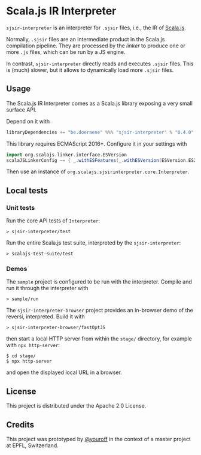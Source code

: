 # Scala.js IR Interpreter

`sjsir-interpreter` is an interpreter for `.sjsir` files, i.e., the IR of [Scala.js](https://www.scala-js.org/).

Normally, `.sjsir` files are an intermediate product in the Scala.js compilation pipeline.
They are processed by the *linker* to produce one or more `.js` files, which can be run by a JS engine.

In contrast, `sjsir-interpreter` directly reads and executes `.sjsir` files.
This is (much) slower, but it allows to dynamically load more `.sjsir` files.

## Usage

The Scala.js IR Interpreter comes as a Scala.js library exposing a very small surface API.

Depend on it with

```scala
libraryDependencies += "be.doeraene" %%% "sjsir-interpreter" % "0.4.0"
```

This library requires ECMAScript 2016+.
Configure it in your settings with

```scala
import org.scalajs.linker.interface.ESVersion
scalaJSLinkerConfig ~= { _.withESFeatures(_.withESVersion(ESVersion.ES2016)) },
```

Then use an instance of `org.scalajs.sjsirinterpreter.core.Interpreter`.

## Local tests

### Unit tests

Run the core API tests of `Interpreter`:

```
> sjsir-interpreter/test
```

Run the entire Scala.js test suite, interpreted by the `sjsir-interpreter`:

```
> scalajs-test-suite/test
```

### Demos

The `sample` project is configured to be run with the interpreter.
Compile and run it through the interpreter with

```
> sample/run
```

The `sjsir-interpreter-browser` project provides an in-browser demo of the reversi, interpreted.
Build it with

```
> sjsir-interpreter-browser/fastOptJS
```

then start a local HTTP server from within the `stage/` directory, for example with `npx http-server`:

```
$ cd stage/
$ npx http-server
```

and open the displayed local URL in a browser.

## License

This project is distributed under the Apache 2.0 License.

## Credits

This project was prototyped by [@youroff](https://github.com/youroff) in the context of a master project at EPFL, Switzerland.

